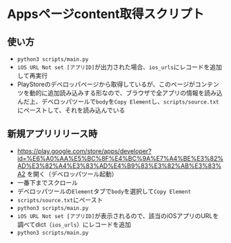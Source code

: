 # Appsページcontent取得スクリプト

## 使い方

- `python3 scripts/main.py`
- `iOS URL Not set [アプリID]`が出力された場合、`ios_urls`にレコードを追加して再実行
- PlayStoreのデベロッパページから取得しているが、このページがコンテンツを動的に追加読み込みする形なので、ブラウザで全アプリの情報を読み込んだ上、デベロッパツールで`body`を`Copy Element`し、`scripts/source.txt`にペーストして、それを読み込んでいる

## 新規アプリリリース時

- https://play.google.com/store/apps/developer?id=%E6%A0%AA%E5%BC%8F%E4%BC%9A%E7%A4%BE%E3%82%AD%E3%82%A4%E3%83%AD%E4%B9%83%E3%82%AB%E3%83%A2 を開く（デベロッパツール起動）
- 一番下までスクロール
- デベロッパツールの`Element`タブで`body`を選択して`Copy Element`
- `scripts/source.txt`にペースト
- `python3 scripts/main.py`
- `iOS URL Not set [アプリID]`が表示されるので、該当のiOSアプリのURLを調べてdict（`ios_urls`）にレコードを追加
- `python3 scripts/main.py`
